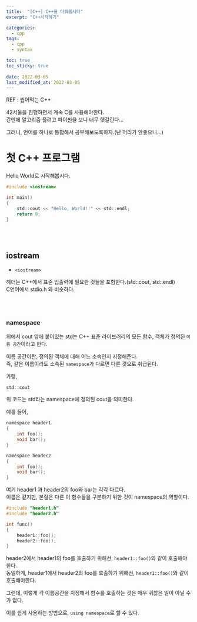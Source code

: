 ```yaml
---
title:  "[C++] C++을 다뤄봅시다"
excerpt: "C++시작하기"

categories:
  - cpp
tags:
  - cpp
  - syntax

toc: true
toc_sticky: true
 
date: 2022-03-05
last_modified_at: 2022-03-05
---
```


REF : 씹어먹는 C++  

42서울을 진행하면서 계속 C를 사용해야한다.  
간만에 알고리즘 풀려고 파이썬을 보니 너무 헷갈린다...  

그러니, 언어를 하나로 통합해서 공부해보도록하자.(난 머리가 안좋으니...)  


# 첫 C++ 프로그램

Hello World로 시작해봅시다.  

```c
#include <iostream>

int main()
{
	std::cout << "Hello, World!!" << std::endl;
	return 0;
}
```

<br><br>

## iostream

- `<iostream>` 

헤더는 C++에서 표준 입출력에 필요한 것들을 포함한다.(std::cout, std::endl)  
C언어에서 stdio.h 와 비슷하다.  

<br><br>

### namespace

위에서 cout 앞에 붙어있는 std는 C++ 표준 라이브러리의 모든 함수, 객체가 정의된 `이름 공간`이라고 한다.  

이름 공간이란, 정의된 객체에 대해 어느 소속인지 지정해준다.  
즉, 같은 이름이라도 소속된 `namespace`가 다르면 다른 것으로 취급된다.  

가령,  


```c
std::cout
```

위 코드는 std라는 namespace에 정의된 cout을 의미한다.  

예를 들어,  

```c
namespace header1
{
	int foo();
	void bar();
}
```


```c
namespace header2
{
	int foo();
	void bar();
}
```

여기 header1 과 header2의 foo와 bar는 각각 다르다.  
이름은 같지만, 본질은 다른 이 함수들을 구분하기 위한 것이 namespace의 역할이다.  


```c
#include "header1.h"
#include "header2.h"

int func()
{
	header1::foo();
	header2::foo();
}
```

header2에서 header1의 foo를 호출하기 위해선, `header1::foo()`와 같이 호출해야한다.  
동일하게, header1에서 header2의 foo를 호출하기 위해선, `header1::foo()`와 같이 호출해야한다.  

그런데, 이렇게 각 이름공간을 지정해서 함수를 호출하는 것은 매우 귀찮은 일이 아닐 수가 없다.  

이를 쉽게 사용하는 방법으로, `using namespace`로 할 수 있다.  









